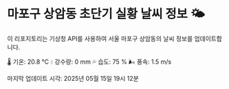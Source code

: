 
# 마포구 상암동 초단기 실황 날씨 정보 🌤️

이 리포지토리는 기상청 API를 사용하여 서울 마포구 상암동의 날씨 정보를 업데이트합니다. 

🌡️ 기온: 20.8 ℃
💧 강수량: 0 mm
💦 습도: 75 %
🌬️ 풍속: 1.5 m/s

마지막 업데이트 시각: 2025년 05월 15일 19시 12분    
